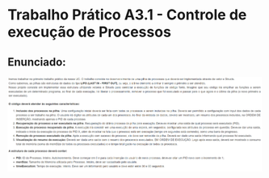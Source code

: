 # Trabalho Prático A3.1 - Controle de execução de Processos
<h2>Enunciado: </h2> 
<img src="https://github.com/JuliaSuriani/Trabalho_execucao-de-processos/blob/f656006b75b2a37e48c19c3b58caae6fd2969785/img%20/Captura%20de%20tela%202024-03-30%20105109.png" alt="Texto Alternativo">
